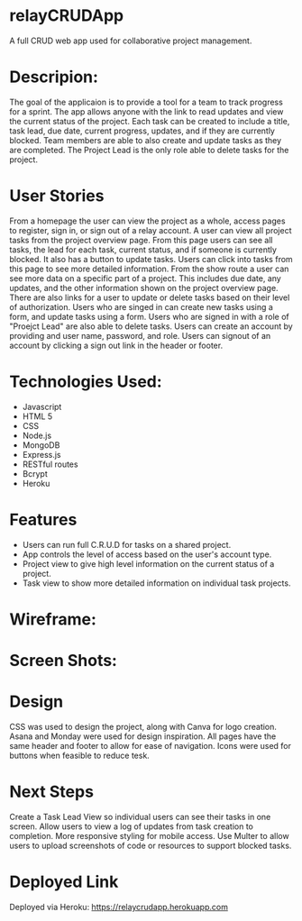 # relayCRUDApp
A full CRUD web app used for collaborative project management.

# Descripion:
The goal of the applicaion is to provide a tool for a team to track progress for a sprint. The app allows anyone with the link to read updates and view the current status of the project. Each task can be created to include a title, task lead, due date, current progress, updates, and if they are currently blocked. Team members are able to also create and update tasks as they are completed. The Project Lead is the only role able to delete tasks for the project.  
# User Stories
From a homepage the user can view the project as a whole, access pages to register, sign in, or sign out of a relay account.
A user can view all project tasks from the project overview page. From this page users can see all tasks, the lead for each task, current status, and if someone is currently blocked. It also has a button to update tasks. Users can click into tasks from this page to see more detailed information.
From the show route a user can see more data on a specific part of a project. This includes due date, any updates, and the other information shown on the project overview page. There are also links for a user to update or delete tasks based on their level of authorization.
Users who are singed in can create new tasks using a form, and update tasks using a form.
Users who are signed in with a role of "Proejct Lead" are also able to delete tasks.
Users can create an account by providing and user name, password, and role. 
Users can signout of an account by clicking a sign out link in the header or footer.



# Technologies Used:
- Javascript
- HTML 5
- CSS
- Node.js
- MongoDB
- Express.js
- RESTful routes
- Bcrypt
- Heroku

# Features
 - Users can run full C.R.U.D for tasks on a shared project.
 - App controls the level of access based on the user's account type.
 - Project view to give high level information on the current status of a project.
 - Task view to show more detailed information on individual task projects.

# Wireframe:

# Screen Shots:


# Design
CSS was used to design the project, along with Canva for logo creation. 
Asana and Monday were used for design inspiration.
All pages have the same header and footer to allow for ease of navigation.
Icons were used for buttons when feasible to reduce tesk.

# Next Steps
Create a Task Lead View so individual users can see their tasks in one screen.
Allow users to view a log of updates from task creation to completion.
More responsive styling for mobile access.
Use Multer to allow users to upload screenshots of code or resources to support blocked tasks.


# Deployed Link

Deployed via Heroku: https://relaycrudapp.herokuapp.com

